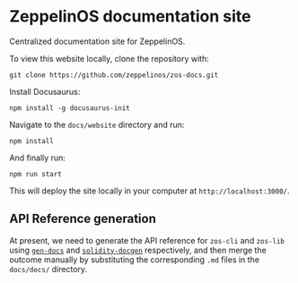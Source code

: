 # ZeppelinOS documentation site

Centralized documentation site for ZeppelinOS.

To view this website locally, clone the repository with:

`git clone https://github.com/zeppelinos/zos-docs.git`

Install Docusaurus:

`npm install -g docusaurus-init`

Navigate to the `docs/website` directory and run:

`npm install`

And finally run:

`npm run start`

This will deploy the site locally in your computer at `http://localhost:3000/`.


## API Reference generation

At present, we need to generate the API reference for `zos-cli` and `zos-lib` using [`gen-docs`](https://github.com/zeppelinos/zos-cli/blob/master/docs/bin/docs.js) and [`solidity-docgen`](https://github.com/OpenZeppelin/solidity-docgen) respectively, and then merge the outcome manually by substituting the corresponding `.md` files in the `docs/docs/` directory. 